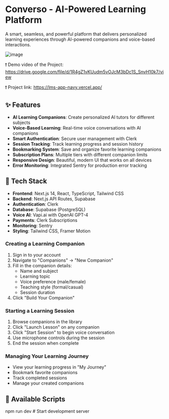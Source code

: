 # Converso - AI-Powered Learning Platform

A smart, seamless, and powerful platform that delivers personalized learning experiences through AI-powered companions and voice-based interactions.


![image](https://github.com/user-attachments/assets/03dc1956-ee0e-4d0b-9577-a0d51f1ffaec)

❗ Demo video of the Project: https://drive.google.com/file/d/1R4gZ1vKUudm5vOJcM3bDc1S_SnvH10k7/view

❗ Project link: https://lms-app-navy.vercel.app/

## ✨ Features

- **AI Learning Companions**: Create personalized AI tutors for different subjects
- **Voice-Based Learning**: Real-time voice conversations with AI companions
- **Smart Authentication**: Secure user management with Clerk
- **Session Tracking**: Track learning progress and session history
- **Bookmarking System**: Save and organize favorite learning companions
- **Subscription Plans**: Multiple tiers with different companion limits
- **Responsive Design**: Beautiful, modern UI that works on all devices
- **Error Monitoring**: Integrated Sentry for production error tracking

## 🚀 Tech Stack

- **Frontend**: Next.js 14, React, TypeScript, Tailwind CSS
- **Backend**: Next.js API Routes, Supabase
- **Authentication**: Clerk
- **Database**: Supabase (PostgreSQL)
- **Voice AI**: Vapi.ai with OpenAI GPT-4
- **Payments**: Clerk Subscriptions
- **Monitoring**: Sentry
- **Styling**: Tailwind CSS, Framer Motion



### Creating a Learning Companion

1. Sign in to your account
2. Navigate to "Companions" → "New Companion"
3. Fill in the companion details:
   - Name and subject
   - Learning topic
   - Voice preference (male/female)
   - Teaching style (formal/casual)
   - Session duration
4. Click "Build Your Companion"

### Starting a Learning Session

1. Browse companions in the library
2. Click "Launch Lesson" on any companion
3. Click "Start Session" to begin voice conversation
4. Use microphone controls during the session
5. End the session when complete

### Managing Your Learning Journey

- View your learning progress in "My Journey"
- Bookmark favorite companions
- Track completed sessions
- Manage your created companions

## 🔧 Available Scripts

npm run dev          # Start development server

